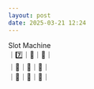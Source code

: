 ```yaml
---
layout: post
date: 2025-03-21 12:24
---
```


Slot Machine<br />
｜7️⃣｜🍇｜🏴｜<br />
｜💎｜🍒｜🔔｜<br />
｜🍇｜💎｜💎｜<br />

